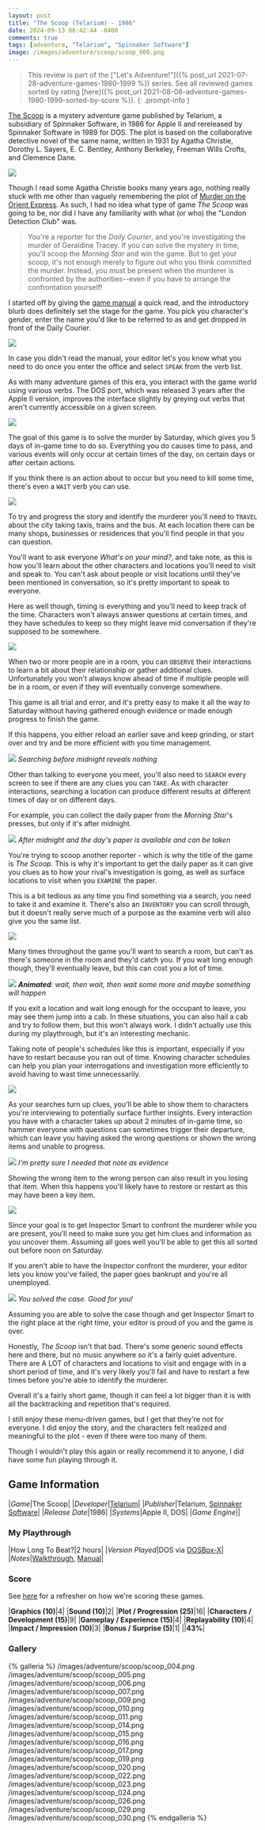 ```yaml
---
layout: post
title: "The Scoop (Telarium) - 1986"
date: 2024-09-13 06:42:44 -0400
comments: true
tags: [adventure, "Telarium", "Spinnaker Software"]
image: /images/adventure/scoop/scoop_000.png
---
```

> This review is part of the ["Let's Adventure!"]({% post_url 2021-07-28-adventure-games-1980-1999 %}) series. See all reviewed games sorted by rating [here]({% post_url 2021-08-08-adventure-games-1980-1999-sorted-by-score %}).
{: .prompt-info }

[The Scoop](https://en.wikipedia.org/wiki/The_Scoop_(video_game)) is a mystery adventure game published by Telarium, a subsidiary of Spinnaker Software, in 1986 for Apple II and rereleased by Spinnaker Software in 1989 for DOS. The plot is based on the collaborative detective novel of the same name, written in 1931 by Agatha Christie, Dorothy L. Sayers, E. C. Bentley, Anthony Berkeley, Freeman Wills Crofts, and Clemence Dane.

![](/images/adventure/scoop/scoop_028.png)

Though I read some Agatha Christie books many years ago, nothing really stuck with me other than vaguely remembering the plot of [Murder on the Orient Express](https://en.wikipedia.org/wiki/Murder_on_the_Orient_Express). As such, I had no idea what type of game _The Scoop_ was going to be, nor did I have any familiarity with what (or who) the "London Detection Club" was.

> You're a reporter for the _Daily Courier_, and you're investigating the murder of Geraldine Tracey. If you can solve the mystery in time, you'll scoop the  _Morning Star_ and win the game. But to get your scoop, it's not enough merely to figure out who you think committed the murder. Instead, you must be present when the murderer is confronted by the authorities--even if you have to arrange the confrontation yourself!

I started off by giving the [game manual](https://www.mocagh.org/spinnaker/scoop-manual.pdf) a quick read, and the introductory blurb does definitely set the stage for the game. You pick you character's gender, enter the name you'd like to be referred to as and get dropped in front of the Daily Courier.

![](/images/adventure/scoop/scoop_001.png)

In case you didn't read the manual, your editor let's you know what you need to do once you enter the office and select `SPEAK` from the verb list.

As with many adventure games of this era, you interact with the game world using various verbs. The DOS port, which was released 3 years after the Apple II version, improves the interface slightly by greying out verbs that aren't currently accessible on a given screen.

![](/images/adventure/scoop/scoop_008.png)

The goal of this game is to solve the murder by Saturday, which gives you 5 days of in-game time to do so. Everything you do causes time to pass, and various events will only occur at certain times of the day, on certain days or after certain actions.

If you think there is an action about to occur but you need to kill some time, there's even a `WAIT` verb you can use.

![](/images/adventure/scoop/scoop_002.png)

To try and progress the story and identify the murderer you'll need to `TRAVEL` about the city taking taxis, trains and the bus. At each location there can be many shops, businesses or residences that you'll find people in that you can question.

You'll want to ask everyone _What's on your mind?_, and take note, as this is how you'll learn about the other characters and locations you'll need to visit and speak to. You can't ask about people or visit locations until they've been mentioned in conversation, so it's pretty important to speak to everyone.

Here as well though, timing is everything and you'll need to keep track of the time. Characters won't always answer questions at certain times, and they have schedules to keep so they might leave mid conversation if they're supposed to be somewhere.

![](/images/adventure/scoop/scoop_003.png)

When two or more people are in a room, you can `OBSERVE` their interactions to learn a bit about their relationship or gather additional clues. Unfortunately you won't always know ahead of time if multiple people will be in a room, or even if they will eventually converge somewhere.

This game is all trial and error, and it's pretty easy to make it all the way to Saturday without having gathered enough evidence or made enough progress to finish the game.

If this happens, you either reload an earlier save and keep grinding, or start over and try and be more efficient with you time management.

![](/images/adventure/scoop/scoop_012.png)
_Searching before midnight reveals nothing_

Other than talking to everyone you meet, you'll also need to `SEARCH` every screen to see if there are any clues you can `TAKE`. As with character interactions, searching a location can produce different results at different times of day or on different days.

For example, you can collect the daily paper from the _Morning Star_'s presses, but only if it's after midnight.

![](/images/adventure/scoop/scoop_013.png)
_After midnight and the day's paper is available and can be taken_

You're trying to scoop another reporter - which is why the title of the game is _The Scoop_. This is why it's important to get the daily paper as it can give you clues as to how your rival's investigation is going, as well as surface locations to visit when you `EXAMINE` the paper.

This is a bit tedious as any time you find something via a search, you need to take it and examine it. There's also an `INVENTORY` you can scroll through, but it doesn't really serve much of a purpose as the examine verb will also give you the same list.

![](/images/adventure/scoop/scoop_018.png)

Many times throughout the game you'll want to search a room, but can't as there's someone in the room and they'd catch you. If you wait long enough though, they'll eventually leave, but this can cost you a lot of time.

![](/images/adventure/scoop/scoop_000.gif)
_**Animated**: wait, then wait, then wait some more and maybe something will happen_

If you exit a location and wait long enough for the occupant to leave, you may see them jump into a cab. In these situations, you can also hail a cab and try to follow them, but this won't always work. I didn't actually use this during my playthrough, but it's an interesting mechanic.

Taking note of people's schedules like this is important, especially if you have to restart because you ran out of time. Knowing character schedules can help you plan your interrogations and investigation more efficiently to avoid having to wast time unnecessarily.

![](/images/adventure/scoop/scoop_021.png)

As your searches turn up clues, you'll be able to show them to characters you're interviewing to potentially surface further insights. Every interaction you have with a character takes up about 2 minutes of in-game time, so hammer everyone with questions can sometimes trigger their departure, which can leave you having asked the wrong questions or shown the wrong items and unable to progress.

![](/images/adventure/scoop/scoop_025.png)
_I'm pretty sure I needed that note as evidence_

Showing the wrong item to the wrong person can also result in you losing that item. When this happens you'll likely have to restore or restart as this may have been a key item.

![](/images/adventure/scoop/scoop_027.png)

Since your goal is to get Inspector Smart to confront the murderer while you are present, you'll need to make sure you get him clues and information as you uncover them. Assuming all goes well you'll be able to get this all sorted out before noon on Saturday.

If you aren't able to have the Inspector confront the murderer, your editor lets you know you've failed, the paper goes bankrupt and you're all unemployed.

![](/images/adventure/scoop/scoop_031.png)
_You solved the case. Good for you!_

Assuming you are able to solve the case though and get Inspector Smart to the right place at the right time, your editor is proud of you and the game is over.

Honestly, _The Scoop_ isn't that bad. There's some generic sound effects here and there, but no music anywhere so it's a fairly quiet adventure. There are A LOT of characters and locations to visit and engage with in a short period of time, and it's very likely you'll fail and have to restart a few times before you're able to identify the murderer.

Overall it's a fairly short game, though it can feel a lot bigger than it is with all the backtracking and repetition that's required.

I still enjoy these menu-driven games, but I get that they're not for everyone. I did enjoy the story, and the characters felt realized and meaningful to the plot - even if there were too many of them.

Though I wouldn't play this again or really recommend it to anyone, I did have some fun playing through it.

## Game Information

|*Game*|The Scoop|
|*Developer*|[Telarium](https://en.wikipedia.org/wiki/Telarium)|
|*Publisher*|Telarium, [Spinnaker Software](https://en.wikipedia.org/wiki/Spinnaker_Software)|
|*Release Date*|1986|
|*Systems*|Apple II, DOS|
|*Game Engine*||

### My Playthrough

|How Long To Beat?|2 hours|
|*Version Played*|DOS via [DOSBox-X](https://dosbox-x.com/)|
|*Notes*|[Walkthrough](https://gamefaqs.gamespot.com/pc/565143-the-scoop/faqs/54081), [Manual](https://www.mocagh.org/spinnaker/scoop-manual.pdf)|

### Score

See [here](https://www.alexbevi.com/blog/2021/07/28/adventure-games-1980-1999/#scoring) for a refresher on how we're scoring these games.

|**Graphics (10)**|4|
|**Sound (10)**|2|
|**Plot / Progression (25)**|16|
|**Characters / Development (15)**|9|
|**Gameplay / Experience (15)**|4|
|**Replayability (10)**|4|
|**Impact / Impression (10)**|3|
|**Bonus / Surprise (5)**|1|
||**43%**|

### Gallery

{% galleria %}
/images/adventure/scoop/scoop_004.png
/images/adventure/scoop/scoop_005.png
/images/adventure/scoop/scoop_006.png
/images/adventure/scoop/scoop_007.png
/images/adventure/scoop/scoop_009.png
/images/adventure/scoop/scoop_010.png
/images/adventure/scoop/scoop_011.png
/images/adventure/scoop/scoop_014.png
/images/adventure/scoop/scoop_015.png
/images/adventure/scoop/scoop_016.png
/images/adventure/scoop/scoop_017.png
/images/adventure/scoop/scoop_019.png
/images/adventure/scoop/scoop_020.png
/images/adventure/scoop/scoop_022.png
/images/adventure/scoop/scoop_023.png
/images/adventure/scoop/scoop_024.png
/images/adventure/scoop/scoop_026.png
/images/adventure/scoop/scoop_029.png
/images/adventure/scoop/scoop_030.png
{% endgalleria %}